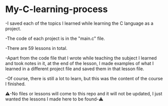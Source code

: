 # My-C-learning-process

-I saved each of the topics I learned while learning the C language as a project. 


-The code of each project is in the "main.c" file.


-There are 59 lessons in total. 


-Apart from the code file that I wrote while teaching the subject I learned and took notes in it, 
at the end of the lesson, I made examples of what I learned in a different project file 
and saved them in that lesson file.


-Of course, there is still a lot to learn, but this was the content of the course I finished.


⚠️-No files or lessons will come to this repo and it will not be updated, I just wanted the lessons I made here to be found-⚠️

